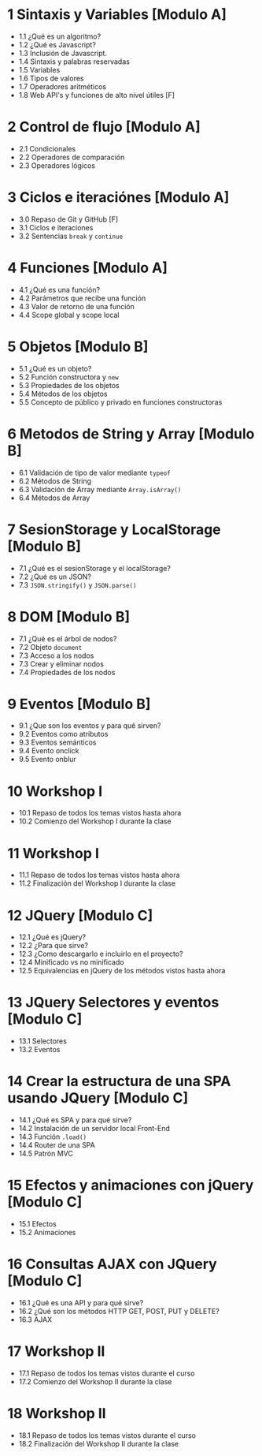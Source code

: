 # 1 Sintaxis y Variables [Modulo A]

- 1.1	¿Qué es un algoritmo?
- 1.2	¿Qué es Javascript? 
- 1.3	Inclusión de Javascript.
- 1.4	Sintaxis y palabras reservadas
- 1.5	Variables
- 1.6	Tipos de valores
- 1.7	Operadores aritméticos
- 1.8 Web API's y funciones de alto nivel útiles [F]

# 2 Control de flujo [Modulo A]

- 2.1	Condicionales
- 2.2	Operadores de comparación
- 2.3	Operadores lógicos

# 3 Ciclos e iteraciónes [Modulo A]

- 3.0 Repaso de Git y GitHub [F]
- 3.1	Ciclos e iteraciones
- 3.2	Sentencias `break` y `continue`

# 4 Funciones [Modulo A]
	
- 4.1	¿Qué es una función?
- 4.2	Parámetros que recibe una función
- 4.3	Valor de retorno de una función
- 4.4	Scope global y scope local
	
# 5 Objetos [Modulo B]
	
- 5.1	¿Qué es un objeto?
- 5.2	Función constructora y `new`
- 5.3	Propiedades de los objetos
- 5.4	Métodos de los objetos
- 5.5 Concepto de público y privado en funciones constructoras

	
# 6 Metodos de String y Array [Modulo B]
	
- 6.1	Validación de tipo de valor mediante `typeof`
- 6.2	Métodos de String
- 6.3	Validación de Array mediante `Array.isArray()`
- 6.4	Métodos de Array

# 7 SesionStorage y LocalStorage [Modulo B]
	
- 7.1	¿Qué es el sesionStorage y el localStorage?
- 7.2	¿Qué es un JSON?
- 7.3	`JSON.stringify()` y `JSON.parse()`

# 8 DOM [Modulo B]
	
- 7.1	¿Qué es el árbol de nodos? 
- 7.2	Objeto `document`
- 7.3	Acceso a los nodos
- 7.3	Crear y eliminar nodos
- 7.4	Propiedades de los nodos

# 9 Eventos [Modulo B]
	
- 9.1	¿Que son los eventos y para qué sirven?
- 9.2	Eventos como atributos
- 9.3	Eventos semánticos
- 9.4	Evento onclick
- 9.5	Evento onblur

# 10 Workshop I
	
- 10.1 Repaso de todos los temas vistos hasta ahora
- 10.2 Comienzo del Workshop I durante la clase

# 11 Workshop I
	
- 11.1 Repaso de todos los temas vistos hasta ahora
- 11.2 Finalización del Workshop I durante la clase

# 12 JQuery [Modulo C]

- 12.1 ¿Qué es jQuery?
- 12.2 ¿Para que sirve?
- 12.3 ¿Como descargarlo e incluirlo en el proyecto?
- 12.4 Minificado vs no minificado
- 12.5 Equivalencias en jQuery de los métodos vistos hasta ahora

# 13 JQuery Selectores y eventos [Modulo C]

- 13.1 Selectores
- 13.2 Eventos

# 14 Crear la estructura de una SPA usando JQuery [Modulo C]

- 14.1 ¿Qué es SPA y para qué sirve?
- 14.2 Instalación de un servidor local Front-End
- 14.3 Función `.load()`
- 14.4 Router de una SPA
- 14.5 Patrón MVC

# 15 Efectos y animaciones con jQuery [Modulo C]

- 15.1 Efectos
- 15.2 Animaciones

# 16 Consultas AJAX con JQuery [Modulo C]

- 16.1 ¿Qué es una API y para qué sirve?
- 16.2 ¿Qué son los métodos HTTP GET, POST, PUT y DELETE?
- 16.3 AJAX

# 17 Workshop II

- 17.1 Repaso de todos los temas vistos durante el curso
- 17.2 Comienzo del Workshop II durante la clase

# 18 Workshop II

- 18.1 Repaso de todos los temas vistos durante el curso
- 18.2 Finalización del Workshop II durante la clase